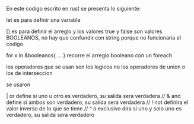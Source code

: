 En este codigo escrito en rust se presenta lo siguiente:

let es para definir una variable

[] es para definir el arreglo y los valores true y false son valores BOOLEANOS, no hay que confundir con string porque no funcionaria el codigo

for x in &booleanos{ ... } recorre el arreglo booleano con un foreach

los operadores que se usan son los logicos no los operadores de union o los de interseccion 

se usaron

| or  define si uno u otro es verdadero, su salida sera verdadera  // 
& and define si ambos son verdadero, su salida sera verdadera // 
! not definira el valor inverso de lo que se tiene //
^ o exclusivo dira si uno y solo uno es verdadero, su salida sera verdadero
